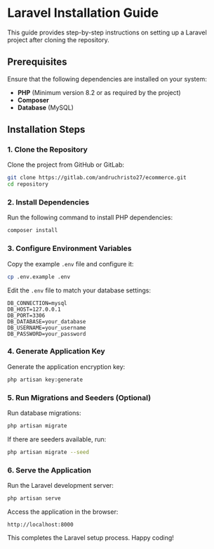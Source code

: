 # Laravel Installation Guide

This guide provides step-by-step instructions on setting up a Laravel project after cloning the repository.

## Prerequisites
Ensure that the following dependencies are installed on your system:
- **PHP** (Minimum version 8.2 or as required by the project)
- **Composer**
- **Database** (MySQL)

## Installation Steps

### 1. Clone the Repository
Clone the project from GitHub or GitLab:
```bash
git clone https://gitlab.com/andruchristo27/ecommerce.git
cd repository
```

### 2. Install Dependencies
Run the following command to install PHP dependencies:
```bash
composer install
```

### 3. Configure Environment Variables
Copy the example `.env` file and configure it:
```bash
cp .env.example .env
```
Edit the `.env` file to match your database settings:
```dotenv
DB_CONNECTION=mysql
DB_HOST=127.0.0.1
DB_PORT=3306
DB_DATABASE=your_database
DB_USERNAME=your_username
DB_PASSWORD=your_password
```

### 4. Generate Application Key
Generate the application encryption key:
```bash
php artisan key:generate
```

### 5. Run Migrations and Seeders (Optional)
Run database migrations:
```bash
php artisan migrate
```
If there are seeders available, run:
```bash
php artisan migrate --seed
```

### 6. Serve the Application
Run the Laravel development server:
```bash
php artisan serve
```
Access the application in the browser:
```
http://localhost:8000
```

This completes the Laravel setup process. Happy coding!